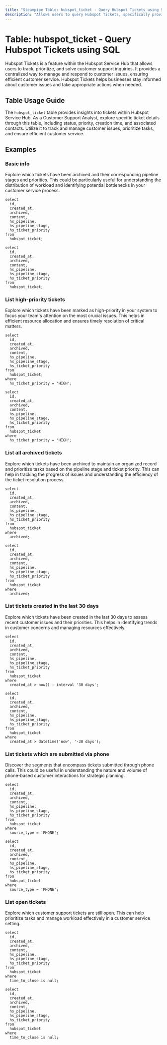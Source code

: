 ```yaml
---
title: "Steampipe Table: hubspot_ticket - Query Hubspot Tickets using SQL"
description: "Allows users to query Hubspot Tickets, specifically providing insights into ticket details such as status, priority, creation time, and associated contacts."
---
```


# Table: hubspot_ticket - Query Hubspot Tickets using SQL

Hubspot Tickets is a feature within the Hubspot Service Hub that allows users to track, prioritize, and solve customer support inquiries. It provides a centralized way to manage and respond to customer issues, ensuring efficient customer service. Hubspot Tickets helps businesses stay informed about customer issues and take appropriate actions when needed.

## Table Usage Guide

The `hubspot_ticket` table provides insights into tickets within Hubspot Service Hub. As a Customer Support Analyst, explore specific ticket details through this table, including status, priority, creation time, and associated contacts. Utilize it to track and manage customer issues, prioritize tasks, and ensure efficient customer service.

## Examples

### Basic info
Explore which tickets have been archived and their corresponding pipeline stages and priorities. This could be particularly useful for understanding the distribution of workload and identifying potential bottlenecks in your customer service process.

```sql+postgres
select
  id,
  created_at,
  archived,
  content,
  hs_pipeline,
  hs_pipeline_stage,
  hs_ticket_priority
from
  hubspot_ticket;
```

```sql+sqlite
select
  id,
  created_at,
  archived,
  content,
  hs_pipeline,
  hs_pipeline_stage,
  hs_ticket_priority
from
  hubspot_ticket;
```

### List high-priority tickets
Explore which tickets have been marked as high-priority in your system to focus your team's attention on the most crucial issues. This helps in efficient resource allocation and ensures timely resolution of critical matters.

```sql+postgres
select
  id,
  created_at,
  archived,
  content,
  hs_pipeline,
  hs_pipeline_stage,
  hs_ticket_priority
from
  hubspot_ticket;
where
  hs_ticket_priority = 'HIGH';
```

```sql+sqlite
select
  id,
  created_at,
  archived,
  content,
  hs_pipeline,
  hs_pipeline_stage,
  hs_ticket_priority
from
  hubspot_ticket
where
  hs_ticket_priority = 'HIGH';
```

### List all archived tickets
Explore which tickets have been archived to maintain an organized record and prioritize tasks based on the pipeline stage and ticket priority. This can help in tracking the progress of issues and understanding the efficiency of the ticket resolution process.

```sql+postgres
select
  id,
  created_at,
  archived,
  content,
  hs_pipeline,
  hs_pipeline_stage,
  hs_ticket_priority
from
  hubspot_ticket
where
  archived;
```

```sql+sqlite
select
  id,
  created_at,
  archived,
  content,
  hs_pipeline,
  hs_pipeline_stage,
  hs_ticket_priority
from
  hubspot_ticket
where
  archived;
```

### List tickets created in the last 30 days
Explore which tickets have been created in the last 30 days to assess recent customer issues and their priorities. This helps in identifying trends in customer concerns and managing resources effectively.

```sql+postgres
select
  id,
  created_at,
  archived,
  content,
  hs_pipeline,
  hs_pipeline_stage,
  hs_ticket_priority
from
  hubspot_ticket
where
  created_at > now() - interval '30 days';
```

```sql+sqlite
select
  id,
  created_at,
  archived,
  content,
  hs_pipeline,
  hs_pipeline_stage,
  hs_ticket_priority
from
  hubspot_ticket
where
  created_at > datetime('now', '-30 days');
```

### List tickets which are submitted via phone
Discover the segments that encompass tickets submitted through phone calls. This could be useful in understanding the nature and volume of phone-based customer interactions for strategic planning.

```sql+postgres
select
  id,
  created_at,
  archived,
  content,
  hs_pipeline,
  hs_pipeline_stage,
  hs_ticket_priority
from
  hubspot_ticket
where
  source_type = 'PHONE';
```

```sql+sqlite
select
  id,
  created_at,
  archived,
  content,
  hs_pipeline,
  hs_pipeline_stage,
  hs_ticket_priority
from
  hubspot_ticket
where
  source_type = 'PHONE';
```

### List open tickets
Explore which customer support tickets are still open. This can help prioritize tasks and manage workload effectively in a customer service setting.

```sql+postgres
select
  id,
  created_at,
  archived,
  content,
  hs_pipeline,
  hs_pipeline_stage,
  hs_ticket_priority
from
  hubspot_ticket
where
  time_to_close is null;
```

```sql+sqlite
select
  id,
  created_at,
  archived,
  content,
  hs_pipeline,
  hs_pipeline_stage,
  hs_ticket_priority
from
  hubspot_ticket
where
  time_to_close is null;
```